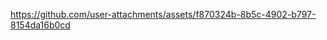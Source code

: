 https://github.com/user-attachments/assets/f870324b-8b5c-4902-b797-8154da16b0cd
<!--
**ToxicSnail/ToxicSnail** is a ✨ _special_ ✨ repository because its `README.md` (this file) appears on your GitHub profile.

Here are some ideas to get you started:

- 



🔭 I’m currently working on ...
- 🌱 I’m currently learning ...
- 👯 I’m looking to collaborate on ...
- 🤔 I’m looking for help with ...
- 💬 Ask me about ...
- 📫 How to reach me: ...
- 😄 Pronouns: ...
- ⚡ Fun fact: ...
-->
